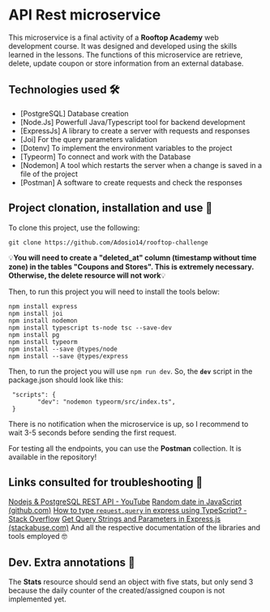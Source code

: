 # API Rest microservice

This microservice is a final activity of a **Rooftop Academy** web development course. It was designed and developed using the skills learned in the lessons. The functions of this microservice are retrieve, delete, update coupon or store information from an external database. 

## Technologies used 🛠️

 - [PostgreSQL]  Database creation
 - [Node.Js]	Powerfull Java/Typescript tool for backend development
 - [ExpressJs] A library to create a server with requests and responses
 - [Joi] For the query parameters validation
 - [Dotenv] To implement the environment variables to the project
 - [Typeorm] To connect and work with the Database
 - [Nodemon] A tool which restarts the server when a change is saved in a file of the project
 - [Postman] A software to create requests and check the responses 

## Project clonation, installation and use 💾

To clone this project, use the following:

    git clone https://github.com/Adosio14/rooftop-challenge

💡**You will need to create a "deleted_at" column (timestamp without time zone) in the tables "Coupons and Stores". This is extremely necessary. Otherwise, the delete resource will not work**💡

Then, to run this project you will need to install the tools below:

    npm install express
    npm install joi
    npm install nodemon
    npm install typescript ts-node tsc --save-dev
    npm install pg
    npm install typeorm
    npm install --save @types/node
    npm install --save @types/express

Then, to run the project you will use `npm run dev`. So, the **`dev`** script in the package.json should look like this: 

     "scripts": {
		    "dev": "nodemon typeorm/src/index.ts",
	 }
There is no notification when the microservice is up, so I recommend to wait 3-5 seconds before sending the first request.

For testing all the endpoints, you can use the **Postman** collection. It is available in the repository!

## Links consulted for troubleshooting 🔧
[Nodejs & PostgreSQL REST API - YouTube](https://www.youtube.com/watch?v=7NfvC-gOcRc&ab_channel=FaztCode)
[Random date in JavaScript (github.com)](https://gist.github.com/miguelmota/5b67e03845d840c949c4)
[How to type `request.query` in express using TypeScript? - Stack Overflow](https://stackoverflow.com/questions/63538665/how-to-type-request-query-in-express-using-typescript)
[Get Query Strings and Parameters in Express.js (stackabuse.com)](https://stackabuse.com/get-query-strings-and-parameters-in-express-js)
And all the respective documentation of the libraries and tools employed 🤓


## Dev. Extra annotations 📝

The **Stats** resource should send an object with five stats, but only send 3 because the daily counter of the created/assigned coupon is not implemented yet.
